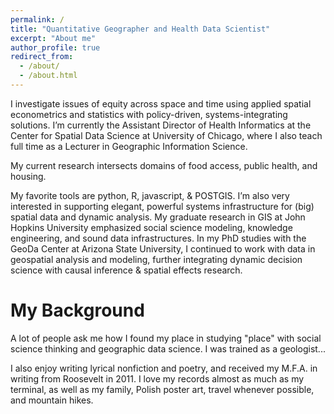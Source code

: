 ```yaml
---
permalink: /
title: "Quantitative Geographer and Health Data Scientist"
excerpt: "About me"
author_profile: true
redirect_from: 
  - /about/
  - /about.html
---
```


I investigate issues of equity across space and time using applied spatial econometrics and statistics with policy-driven, systems-integrating solutions. I’m currently the Assistant Director of Health Informatics at the Center for Spatial Data Science at University of Chicago, where I also teach full time as a Lecturer in Geographic Information Science.

My current research intersects domains of food access, public health, and housing.

My favorite tools are python, R, javascript, & POSTGIS. I’m also very interested in supporting elegant, powerful systems infrastructure for (big) spatial data and dynamic analysis. My graduate research in GIS at John Hopkins University emphasized social science modeling, knowledge engineering, and sound data infrastructures. In my PhD studies with the GeoDa Center at Arizona State University, I continued to work with data in geospatial analysis and modeling, further integrating dynamic decision science with causal inference & spatial effects research.


My Background
======
A lot of people ask me how I found my place in studying "place" with social science thinking and geographic data science. I was trained as a geologist... 

I also enjoy writing lyrical nonfiction and poetry, and received my M.F.A. in writing from Roosevelt in 2011. I love my records almost as much as my terminal, as well as my family, Polish poster art, travel whenever possible, and mountain hikes.


